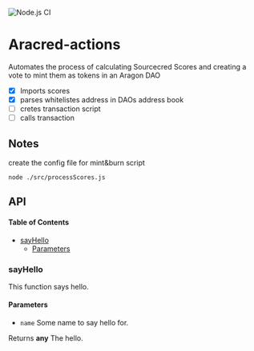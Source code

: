 ![Node.js CI](https://github.com/pythonpete32/aracred-actions/workflows/Node.js%20CI/badge.svg)

# Aracred-actions

Automates the process of calculating Sourcecred Scores and creating a vote to mint them as tokens in an Aragon DAO

- [x] Imports scores
- [x] parses whitelistes address in DAOs address book
- [ ] cretes transaction script
- [ ] calls transaction

## Notes

create the config file for mint&burn script

```
node ./src/processScores.js
```

## API

<!-- Generated by documentation.js. Update this documentation by updating the source code. -->

#### Table of Contents

- [sayHello](#sayhello)
  - [Parameters](#parameters)

### sayHello

This function says hello.

#### Parameters

- `name` Some name to say hello for.

Returns **any** The hello.
